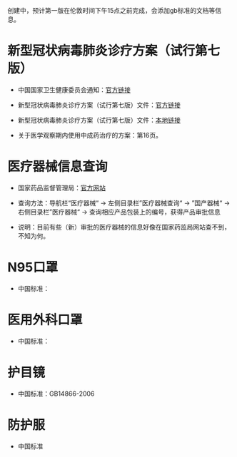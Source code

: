 创建中，预计第一版在伦敦时间下午15点之前完成，会添加gb标准的文档等信息。


# 新型冠状病毒肺炎诊疗方案（试行第七版）

- 中国国家卫生健康委员会通知：[官方链接](http://www.nhc.gov.cn/yzygj/s7653p/202003/46c9294a7dfe4cef80dc7f5912eb1989.shtml)

- 新型冠状病毒肺炎诊疗方案（试行第七版）文件：[官方链接](http://www.nhc.gov.cn/yzygj/s7653p/202003/46c9294a7dfe4cef80dc7f5912eb1989/files/ce3e6945832a438eaae415350a8ce964.pdf)

- 新型冠状病毒肺炎诊疗方案（试行第七版）文件：[本地链接](https://github.com/HeZhang1994/covid-19-related-offical-information/blob/master/%E6%96%B0%E5%9E%8B%E5%86%A0%E7%8A%B6%E7%97%85%E6%AF%92%E8%82%BA%E7%82%8E%E8%AF%8A%E7%96%97%E6%96%B9%E6%A1%88%EF%BC%88%E8%AF%95%E8%A1%8C%E7%AC%AC%E4%B8%83%E7%89%88%EF%BC%89.pdf)

- 关于医学观察期内使用中成药治疗的方案：第16页。

# 医疗器械信息查询

- 国家药品监督管理局：[官方网站](http://www.nmpa.gov.cn/WS04/CL2042/)

- 查询方法：导航栏“医疗器械“ -> 左侧目录栏”医疗器械查询“ -> ”国产器械“ -> 右侧目录栏”医疗器械“ -> 查询相应产品包装上的编号，获得产品审批信息

- 说明：目前有些（新）审批的医疗器械的信息好像在国家药监局网站查不到，不知为何。

# N95口罩

- 中国标准：

# 医用外科口罩

- 中国标准：

# 护目镜

- 中国标准：GB14866-2006

# 防护服

- 中国标准


